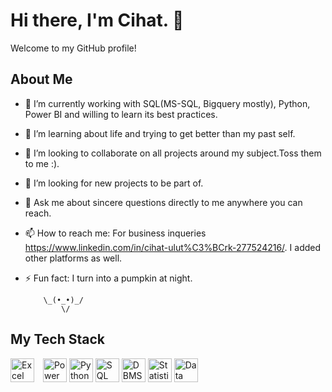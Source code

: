 # Hi there, I'm Cihat. 👋

Welcome to my GitHub profile!

## About Me

- 🔭 I’m currently working with SQL(MS-SQL, Bigquery mostly), Python, Power BI and willing to learn its best practices.
- 🌱 I’m learning about life and trying to get better than my past self.
- 👯 I’m looking to collaborate on all projects around my subject.Toss them to me :).
- 🤔 I’m looking for new projects to be part of.
- 💬 Ask me about sincere questions directly to me anywhere you can reach.
- 📫 How to reach me: For business inqueries https://www.linkedin.com/in/cihat-ulut%C3%BCrk-277524216/. I added other platforms as well.
- ⚡ Fun fact: I turn into a pumpkin at night.

          \_(•_•)_/
              \/
  
## My Tech Stack

<span style="padding-right: 10px;">
  <img src="https://img.shields.io/badge/Excel-E34F26?style=flat-square&logo=sql&logoColor=white" alt="Excel" height="38"/>
</span>
<span style="padding-right: 10px;">
  <img src="https://img.shields.io/badge/Power BI-1572B6?style=flat-square&logo=powerbi&logoColor=white" alt="Power BI" height="38"/>
<span style="padding-right: 10px;">
  <img src="https://img.shields.io/badge/Python-F7DF1E?style=flat-square&logo=sql&logoColor=white" alt="Python" height="38"/>
<span style="padding-right: 10px;">
  <img src="https://img.shields.io/badge/SQL-3178C6?style=flat-square&logo=sql&logoColor=white" alt="SQL" height="38"/>
<span style="padding-right: 10px;">
  <img src="https://img.shields.io/badge/DBMS-61DAFB?style=flat-square&logo=sql&logoColor=white" alt="DBMS" height="38"/>
<span style="padding-right: 10px;">
  <img src="https://img.shields.io/badge/Statistic-CA4245?style=flat-square&logo=sql&logoColor=white" alt="Statistic" height="38"/>
<span style="padding-right: 10px;">
  <img src="https://img.shields.io/badge/Data Visualization-764ABC?style=flat-square&logo=sql&logoColor=white" alt="Data Visualization" height="38"/>
